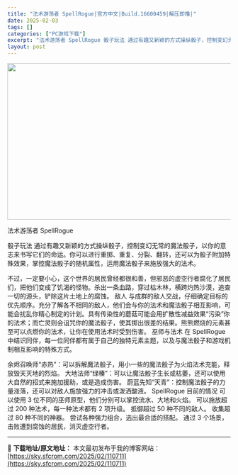 ```yaml
---
title: "法术游荡者 SpellRogue|官方中文|Build.16600459|解压即撸|"
date: 2025-02-03
tags: []
categories: ["PC游戏下载"]
excerpt: "法术游荡者 SpellRogue 骰子玩法 通过有趣又新颖的方式操纵骰子，控制变幻无常的魔法骰子，以你的意志来书写它们的命运。你可以进行重掷、重复、分裂、翻转，还可以为骰子附加特殊效果，掌控魔法骰子的随机属性，运用魔法骰子来施放强大的法术。 不过，一定要小心，这个世界的居民曾经都很和善，但邪恶的虚空&hellip;"
layout: post
---
```


<img class="aligncenter size-full wp-image-110673" src="https://sky.sfcrom.com/wp-content/uploads/2025/02/2025020315191849.webp" alt="" width="616" height="353" />

法术游荡者 SpellRogue

骰子玩法
通过有趣又新颖的方式操纵骰子，控制变幻无常的魔法骰子，以你的意志来书写它们的命运。你可以进行重掷、重复、分裂、翻转，还可以为骰子附加特殊效果，掌控魔法骰子的随机属性，运用魔法骰子来施放强大的法术。

不过，一定要小心，这个世界的居民曾经都很和善，但邪恶的虚空行者腐化了居民们，把他们变成了饥渴的怪物。杀出一条血路，穿过枯木林，横跨灼热沙漠，追查一切的源头，铲除这片土地上的腐蚀。
敌人
与成群的敌人交战，仔细确定目标的优先顺序。充分了解各不相同的敌人，他们会与你的法术和魔法骰子相互影响，可能会扰乱你精心制定的计划。具有传染性的蘑菇可能会用扩散性减益效果“污染”你的法术；而亡灵则会诅咒你的魔法骰子，使其掷出很差的结果。熊熊燃烧的元素甚至可以点燃你的法术，让你在使用法术时受到伤害。
巫师与法术
在 SpellRogue 中结识同伴，每一位同伴都有属于自己的独特元素主题，以及与魔法骰子和游戏机制相互影响的特殊方式。

余烬召唤师“赤热”：可以拆解魔法骰子，用小一些的魔法骰子为火焰法术充能，释放毁天灭地的烈焰。
大地法师“绿榛”：可以让魔法骰子生长或枯萎，还可以使用大自然的招式来施加援助，或是造成伤害。
蔚蓝先知“天青”：控制魔法骰子的力量涨落，还可以对敌人施放强力的冲击或泼洒酸液。
SpellRogue 目前的情况
可以使用 3 位不同的巫师原型，他们分别可以掌控流水、大地和火焰。
可以施放超过 200 种法术，每一种法术都有 2 项升级。
抵御超过 50 种不同的敌人。
收集超过 80 种不同的神器。
尝试各种强力组合，选出最合适的搭配。
通过 3 个场景，击败遭到腐蚀的居民，消灭虚空行者。

---
📖 **下载地址/原文地址：** 本文最初发布于我的博客网站：[https://sky.sfcrom.com/2025/02/110711](https://sky.sfcrom.com/2025/02/110711)
